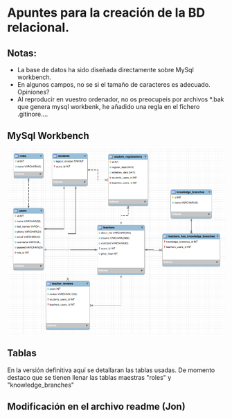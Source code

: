 # Apuntes para la creación de la BD relacional.

## Notas:
- La base de datos ha sido diseñada directamente sobre MySql workbench.
- En algunos campos, no se si el tamaño de caracteres es adecuado. Opiniones?
- Al reproducir en vuestro ordenador, no os preocupeis por archivos *.bak que genera mysql workbenk, he añadido una regla en el fichero .gitinore....

## MySql Workbench
![imagen](./teachersapp_mysql.png)

## Tablas
En la versión definitiva aquí se detallaran las tablas usadas.
De momento destaco que se tienen llenar las tablas maestras "roles" y "knowledge_branches" 

## Modificación en el archivo readme (Jon)